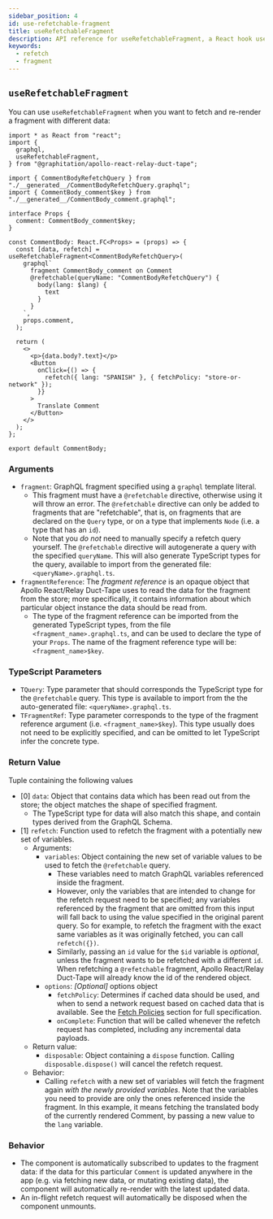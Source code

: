 ```yaml
---
sidebar_position: 4
id: use-refetchable-fragment
title: useRefetchableFragment
description: API reference for useRefetchableFragment, a React hook used to refetch fragment data
keywords:
  - refetch
  - fragment
---
```


## `useRefetchableFragment`

You can use `useRefetchableFragment` when you want to fetch and re-render a fragment with different data:

```tsx
import * as React from "react";
import {
  graphql,
  useRefetchableFragment,
} from "@graphitation/apollo-react-relay-duct-tape";

import { CommentBodyRefetchQuery } from "./__generated__/CommentBodyRefetchQuery.graphql";
import { CommentBody_comment$key } from "./__generated__/CommentBody_comment.graphql";

interface Props {
  comment: CommentBody_comment$key;
}

const CommentBody: React.FC<Props> = (props) => {
  const [data, refetch] = useRefetchableFragment<CommentBodyRefetchQuery>(
    graphql`
      fragment CommentBody_comment on Comment
      @refetchable(queryName: "CommentBodyRefetchQuery") {
        body(lang: $lang) {
          text
        }
      }
    `,
    props.comment,
  );

  return (
    <>
      <p>{data.body?.text}</p>
      <Button
        onClick={() => {
          refetch({ lang: "SPANISH" }, { fetchPolicy: "store-or-network" });
        }}
      >
        Translate Comment
      </Button>
    </>
  );
};

export default CommentBody;
```

### Arguments

- `fragment`: GraphQL fragment specified using a `graphql` template literal.
  - This fragment must have a `@refetchable` directive, otherwise using it will throw an error. The `@refetchable` directive can only be added to fragments that are "refetchable", that is, on fragments that are declared on the `Query` type, or on a type that implements `Node` (i.e. a type that has an `id`).
  - Note that you _do not_ need to manually specify a refetch query yourself. The `@refetchable` directive will autogenerate a query with the specified `queryName`. This will also generate TypeScript types for the query, available to import from the generated file: `<queryName>.graphql.ts`.
- `fragmentReference`: The _fragment reference_ is an opaque object that Apollo React/Relay Duct-Tape uses to read the data for the fragment from the store; more specifically, it contains information about which particular object instance the data should be read from.
  - The type of the fragment reference can be imported from the generated TypeScript types, from the file `<fragment_name>.graphql.ts`, and can be used to declare the type of your `Props`. The name of the fragment reference type will be: `<fragment_name>$key`.

### TypeScript Parameters

- `TQuery`: Type parameter that should corresponds the TypeScript type for the `@refetchable` query. This type is available to import from the the auto-generated file: `<queryName>.graphql.ts`.
- `TFragmentRef`: Type parameter corresponds to the type of the fragment reference argument (i.e. `<fragment_name>$key`). This type usually does not need to be explicitly specified, and can be omitted to let TypeScript infer the concrete type.

### Return Value

Tuple containing the following values

- [0] `data`: Object that contains data which has been read out from the store; the object matches the shape of specified fragment.
  - The TypeScript type for data will also match this shape, and contain types derived from the GraphQL Schema.
- [1] `refetch`: Function used to refetch the fragment with a potentially new set of variables.
  - Arguments:
    - `variables`: Object containing the new set of variable values to be used to fetch the `@refetchable` query.
      - These variables need to match GraphQL variables referenced inside the fragment.
      - However, only the variables that are intended to change for the refetch request need to be specified; any variables referenced by the fragment that are omitted from this input will fall back to using the value specified in the original parent query. So for example, to refetch the fragment with the exact same variables as it was originally fetched, you can call `refetch({})`.
      - Similarly, passing an `id` value for the `$id` variable is _*optional*_, unless the fragment wants to be refetched with a different `id`. When refetching a `@refetchable` fragment, Apollo React/Relay Duct-Tape will already know the id of the rendered object.
    - `options`: _*[Optional]*_ options object
      - `fetchPolicy`: Determines if cached data should be used, and when to send a network request based on cached data that is available. See the [Fetch Policies](../../guided-tour/reusing-cached-data/fetch-policies/) section for full specification.
      - `onComplete`: Function that will be called whenever the refetch request has completed, including any incremental data payloads.
  - Return value:
    - `disposable`: Object containing a `dispose` function. Calling `disposable.dispose()` will cancel the refetch request.
  - Behavior:
    - Calling `refetch` with a new set of variables will fetch the fragment again _with the newly provided variables_. Note that the variables you need to provide are only the ones referenced inside the fragment. In this example, it means fetching the translated body of the currently rendered Comment, by passing a new value to the `lang` variable.

### Behavior

- The component is automatically subscribed to updates to the fragment data: if the data for this particular `Comment` is updated anywhere in the app (e.g. via fetching new data, or mutating existing data), the component will automatically re-render with the latest updated data.
- An in-flight refetch request will automatically be disposed when the component unmounts.
